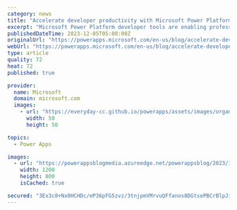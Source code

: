 ```yaml
---
category: news
title: "Accelerate developer productivity with Microsoft Power Platform"
excerpt: "Microsoft Power Platform developer tools are enabling professional developers to create more effective business solutions using Power Platform. Learn more.\n"
publishedDateTime: 2023-12-05T05:00:00Z
originalUrl: "https://powerapps.microsoft.com/en-us/blog/accelerate-developer-productivity-with-microsoft-power-platform/"
webUrl: "https://powerapps.microsoft.com/en-us/blog/accelerate-developer-productivity-with-microsoft-power-platform/"
type: article
quality: 72
heat: 72
published: true

provider:
  name: Microsoft
  domain: microsoft.com
  images:
    - url: "https://everyday-cc.github.io/powerapps/assets/images/organizations/microsoft.com-50x50.jpg"
      width: 50
      height: 50

topics:
  - Power Apps

images:
  - url: "https://powerappsblogmedia.azureedge.net/powerappsblog/2023/12/MSC24-India-business-Adobe-550638570-rgb_1200.jpg"
    width: 1200
    height: 800
    isCached: true

secured: "3Ex3c8+Nx0HCHDc/eP36pFG5zvz/3tnjpmVMrvuQFfanos8DGtsePBCrBlpJiTKG6i1n0Qd7uas16FVP53TeysO6m7BhqAxqgsqthjUr3a/sD5VGon9timIbyWSQbxbX7Vcd72Q1yqpD2poSZHuRxqMptYJGvM/JyXpoTB96jRsmiQmnfJzTKkkkNMmmfPazDq6McmoQwtopZnsUKEfgnFTVhahawdsPACOgq1jSEk1PHquf0iFmFNN9fHiVdpq6mMcudILbS9PprG+D/lb49C3hXc2QYfT/1o2OiUTxcSlCt3hNwKsBHgdWU8RHf+PoGJhGSRyBuVh1QpCI36DyhmCp+/7j8HrBxH6NqH+Zeq0=;KsiyKW4pzsJGz9eBpHsdAQ=="
---
```


